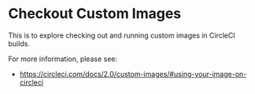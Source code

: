 # Checkout Custom Images

This is to explore checking out and running custom images in CircleCI builds.

For more information, please see:

- https://circleci.com/docs/2.0/custom-images/#using-your-image-on-circleci
